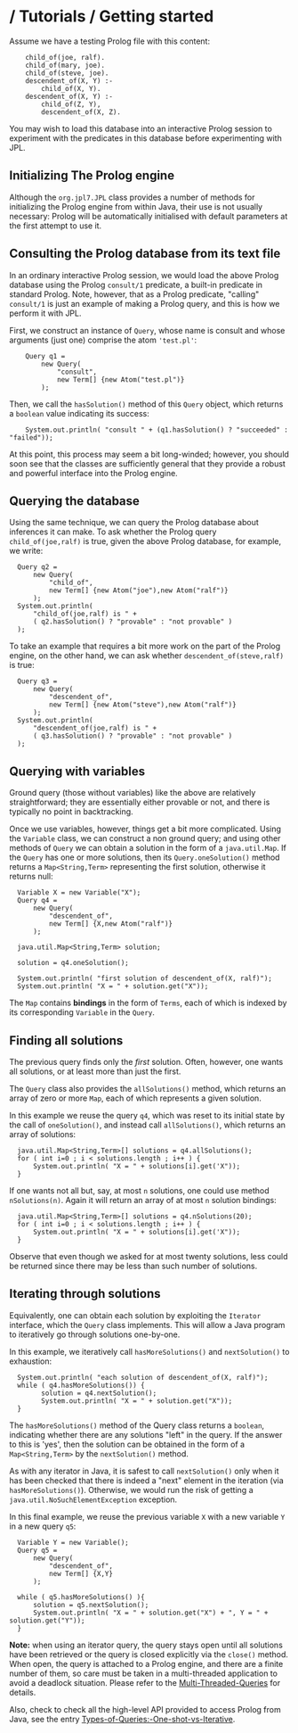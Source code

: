 # / Tutorials / Getting started

Assume we have a testing Prolog file with this content:

        child_of(joe, ralf). 
        child_of(mary, joe). 
        child_of(steve, joe).
        descendent_of(X, Y) :- 
            child_of(X, Y). 
        descendent_of(X, Y) :- 
            child_of(Z, Y), 
            descendent_of(X, Z).

You may wish to load this database into an interactive Prolog session to experiment with the predicates in this database before experimenting with JPL.


## Initializing The Prolog engine

Although the `org.jpl7.JPL` class provides a number of methods for initializing the Prolog engine from within Java, their use is not usually necessary: Prolog will be automatically initialised with default parameters at the first attempt to use it.



## Consulting the Prolog database from its text file

In an ordinary interactive Prolog session, we would load the above Prolog database using the Prolog `consult/1` predicate, a built-in predicate in standard Prolog.  Note, however, that as a Prolog predicate, "calling" `consult/1` is just an example of making a Prolog query, and this is how we perform it with JPL.

First, we construct an instance of `Query`, whose name is consult and whose arguments (just one) comprise the atom 	`'test.pl'`:

        Query q1 = 
            new Query( 
                "consult", 
                new Term[] {new Atom("test.pl")} 
            );
    
    
Then, we call the `hasSolution()` method of this `Query` object, which returns a `boolean` value indicating its success:

		System.out.println( "consult " + (q1.hasSolution() ? "succeeded" : "failed"));

At this point, this process may seem a bit long-winded; however, you should soon see that the classes are sufficiently general that they provide a robust and powerful interface into the Prolog engine. 



## Querying the database


Using the same technique, we can query the Prolog database about inferences it can make.  To ask whether the Prolog query `child_of(joe,ralf)` is true, given the above Prolog database, for example, we write:

      Query q2 = 
          new Query( 
              "child_of", 
              new Term[] {new Atom("joe"),new Atom("ralf")} 
          );
      System.out.println( 
          "child_of(joe,ralf) is " + 
          ( q2.hasSolution() ? "provable" : "not provable" ) 
      );

To take an example that requires a bit more work on the part of the Prolog engine, on the other hand, we can ask whether `descendent_of(steve,ralf)` is true:

      Query q3 = 
          new Query( 
              "descendent_of", 
              new Term[] {new Atom("steve"),new Atom("ralf")} 
          );
      System.out.println( 
          "descendent_of(joe,ralf) is " + 
          ( q3.hasSolution() ? "provable" : "not provable" ) 
      );
      
## Querying with variables

Ground query (those without variables) like the above are relatively straightforward; they are essentially either provable or not, and there is typically no point in backtracking.  

Once we use variables, however, things get a bit more complicated. Using the `Variable` class, we can construct a non ground query; and using other methods of `Query` we can obtain a solution in the form of a `java.util.Map`.  If the `Query` has one or more solutions, then its `Query.oneSolution()` method returns a `Map<String,Term>` representing the first solution, otherwise it returns null:

      Variable X = new Variable("X");
      Query q4 = 
          new Query( 
              "descendent_of", 
              new Term[] {X,new Atom("ralf")} 
          );

      java.util.Map<String,Term> solution;

      solution = q4.oneSolution();

      System.out.println( "first solution of descendent_of(X, ralf)"); 
      System.out.println( "X = " + solution.get("X"));

The `Map` contains **bindings** in the form of `Terms`, each of which is indexed by its corresponding `Variable` in the `Query`.
      
 
## Finding all solutions

The previous query finds only the _first_ solution.  Often, however, one wants all solutions, or at least more than just the first.  

The `Query` class also provides the `allSolutions()` method, which returns an array of zero or more `Map`, each of which represents a given solution.

In this example we reuse the query `q4`, which was reset to its initial state by the call of `oneSolution()`, and instead call `allSolutions()`, which returns an array of solutions:

      java.util.Map<String,Term>[] solutions = q4.allSolutions();
      for ( int i=0 ; i < solutions.length ; i++ ) { 
          System.out.println( "X = " + solutions[i].get('X")); 
      }


If one wants not all but, say, at most `n` solutions, one could use method `nSolutions(n)`. Again it will return an array of at most `n` solution bindings:


      java.util.Map<String,Term>[] solutions = q4.nSolutions(20);
      for ( int i=0 ; i < solutions.length ; i++ ) { 
          System.out.println( "X = " + solutions[i].get('X")); 
      }

Observe that even though we asked for at most twenty solutions, less could be returned since there may be less than such number of solutions.


## Iterating through solutions


Equivalently, one can obtain each solution by exploiting the `Iterator` interface, which the `Query` class implements.  This will allow a Java program to iteratively go through solutions one-by-one.

In this example, we iteratively call `hasMoreSolutions()` and `nextSolution()` to exhaustion:


      System.out.println( "each solution of descendent_of(X, ralf)");
      while ( q4.hasMoreSolutions()) {    
      		solution = q4.nextSolution();
            System.out.println( "X = " + solution.get("X"));
      }

The `hasMoreSolutions()` method of the Query class returns a `boolean`, indicating whether there are any solutions "left" in the query. If the answer to this is 'yes', then the solution can be obtained in the form of a `Map<String,Term>` by the `nextSolution()` method.

As with any iterator in Java, it is safest to call `nextSolution()` only when it has been checked that there is indeed a "next" element in the iteration (via `hasMoreSolutions()`). Otherwise, we would run the risk of getting a `java.util.NoSuchElementException` exception.

In this final example, we reuse the previous variable `X` with a new variable `Y` in a new query `q5`:

      Variable Y = new Variable();
      Query q5 = 
          new Query( 
              "descendent_of", 
              new Term[] {X,Y} 
          );

      while ( q5.hasMoreSolutions() ){ 
          solution = q5.nextSolution(); 
          System.out.println( "X = " + solution.get("X") + ", Y = " + solution.get("Y")); 
      }


**Note:** when using an iterator query, the query stays open until all solutions have been retrieved or the query is closed explicitly via the `close()` method. When open, the query is attached to a Prolog engine, and there are a finite number of them, so care must be taken in a multi-threaded application to avoid a deadlock situation. Please refer to the [Multi-Threaded-Queries](Multi-Threaded-Queries) for details.

Also, check to check all the high-level API provided to access Prolog from Java, see the entry [Types-of-Queries:-One-shot-vs-Iterative](Types-of-Queries:-One-shot-vs-Iterative).
